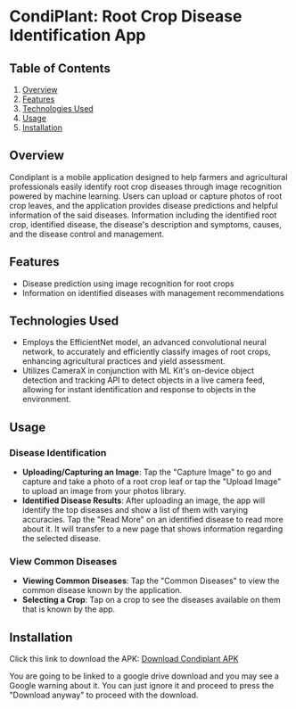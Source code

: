 ﻿# CondiPlant: Root Crop Disease Identification App

## Table of Contents
1. [Overview](#overview)
2. [Features](#features)
3. [Technologies Used](#technologies-used)
4. [Usage](#usage)
5. [Installation](#installation)

## Overview
Condiplant is a mobile application designed to help farmers and agricultural professionals easily identify root crop diseases through image recognition powered by machine learning. Users can upload or capture photos of root crop leaves, and the application provides disease predictions and helpful information of the said diseases. Information including the identified root crop, identified disease, the disease's description and symptoms, causes, and the disease control and management. 
## Features
- Disease prediction using image recognition for root crops
- Information on identified diseases with management recommendations

## Technologies Used
- Employs the EfficientNet model, an advanced convolutional neural network, to accurately and efficiently classify images of root crops, enhancing agricultural practices and yield assessment.
- Utilizes CameraX in conjunction with ML Kit's on-device object detection and tracking API to detect objects in a live camera feed, allowing for instant identification and response to objects in the environment.

## Usage
### Disease Identification
- **Uploading/Capturing an Image**: Tap the "Capture Image" to go and capture and take a photo of a root crop leaf or tap the "Upload Image" to upload an image from your photos library. 
- **Identified Disease Results**: After uploading an image, the app will identify the top diseases and show a list of them with varying accuracies. Tap the "Read More" on an identified disease to read more about it. It will transfer to a new page that shows information regarding the selected disease.
### View Common Diseases
- **Viewing Common Diseases**: Tap the "Common Diseases" to view the common disease known by the application.
- **Selecting a Crop**: Tap on a crop to see the diseases available on them that is known by the app. 
## Installation
Click this link to download the APK: [Download Condiplant APK](https://www.dropbox.com/scl/fi/8w56x8he2ish2l1lwcguf/CondiPlant.apk?rlkey=99blc03ii1beuo3e5t1cq32vn&st=nqyqc947&dl=1)

You are going to be linked to a google drive download and you may see a Google warning about it. You can just ignore it and proceed to press the "Download anyway" to proceed with the download. 